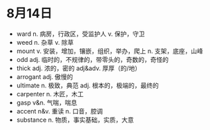 # 8月14日

- ward n. 病房，行政区，受监护人 v. 保护，守卫
- weed n. 杂草 v. 除草
- mount v. 安装，增加，镶嵌，组织，举办，爬上 n. 支架，底座，山峰
- odd adj. 临时的，不规律的，带零头的，奇数的，奇怪的
- thick adj. 浓的，密的 adj&adv. 厚厚（的/地）
- arrogant adj. 傲慢的
- ultimate n. 极致，典范 adj. 根本的，极端的，最终的
- carpenter n. 木匠，木工
- gasp v&n. 气喘，喘息
- accent n&v. 重读 n. 口音，腔调
- substance n. 物质，事实基础，实质，大意
